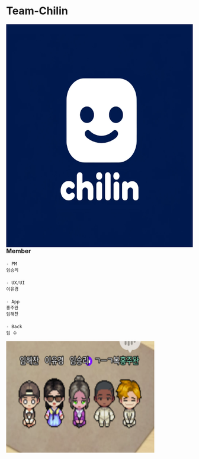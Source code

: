 # Team-Chilin
<img src="/profile/chilinProfile.png" width="600" height="600" align="right"/>

### Member

```js
- PM
임승리

- UX/UI
이유경 

- App 
홍주완
임해찬

- Back
임 수
```
<img src="/profile/zep.png" width="400" height="300" align="left"/>

